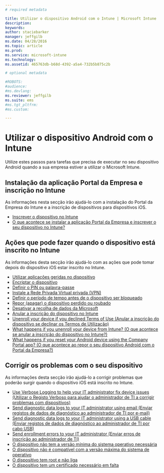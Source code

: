 ```yaml
---
# required metadata

title: Utilizar o dispositivo Android com o Intune | Microsoft Intune
description:
keywords:
author: staciebarker
manager: jeffgilb
ms.date: 04/28/2016
ms.topic: article
ms.prod:
ms.service: microsoft-intune
ms.technology:
ms.assetid: 465763db-b68d-4392-a5a4-732b5b875c2b

# optional metadata

#ROBOTS:
#audience:
#ms.devlang:
ms.reviewer: jeffgilb
ms.suite: ems
#ms.tgt_pltfrm:
#ms.custom:

---
```



# Utilizar o dispositivo Android com o Intune

Utilize estes passos para tarefas que precisa de executar no seu dispositivo Android quando a sua empresa estiver a utilizar o Microsoft Intune.

## Instalação da aplicação Portal da Empresa e inscrição no Intune

As informações nesta secção irão ajudá-lo com a instalação do Portal da Empresa do Intune e a inscrição de dispositivos para dispositivos iOS.

- [Inscrever o dispositivo no Intune](enroll-your-device-in-Intune-android.md)</br>
- [O que acontece se instalar a aplicação Portal da Empresa e inscrever o seu dispositivo no Intune?](what-happens-if-you-install-the-company-portal-app-and-enroll-your-device-in-intune-android.md)

## Ações que pode fazer quando o dispositivo está inscrito no Intune

As informações desta secção irão ajudá-lo com as ações que pode tomar depois do dispositivo iOS estar inscrito no Intune.

- [Utilizar aplicações geridas no dispositivo](use-managed-apps-on-your-device-android.md)</br>
- [Encriptar o dispositivo](encrypt-your-device-android.md)</br>
- [Definir o PIN ou palavra-passe](set-your-pin-or-password-android.md)</br>
- [Instale a Rede Privada Virtual privada (VPN)](install-your-companys-virtual-private-network-VPN-android.md)</br>
- [Definir o período de tempo antes de o dispositivo ser bloqueado](set-the-amount-of-time-before-your-device-is-locked-android.md)</br>
- [Repor (apagar) o dispositivo perdido ou roubado](reset-erase-your-lost-or-stolen-device-android.md)</br>
- [Desativar a recolha de dados da Microsoft](turn-off-microsoft-usage-data-collection-android.md)</br>
- [Anular a inscrição do dispositivo no Intune](unenroll-your-device-from-intune-android.md)</br>
- [Unenroll your device if you declined Terms of Use (Anular a inscrição do dispositivo se declinar os Termos de Utilização)](unenroll-your-device-from-intune-if-you-declined-terms-of-use-android.md)</br>
- [What happens if you unenroll your device from Intune? (O que acontece se anular a inscrição do dispositivo no Intune?)](what-happens-if-you-unenroll-your-device-from-intune-android.md)</br>
- [What happens if you reset your Android device using the Company Portal app? (O que acontece ao repor o seu dispositivo Android com o Portal da Empresa?)](what-happens-if-you-reset-your-device-using-the-company-portal-android.md)

## Corrigir os problemas com o seu dispositivo

As informações desta secção irão ajudá-lo a corrigir problemas que poderão surgir quando o dispositivo iOS está inscrito no Intune.

- [Use Verbose Logging to help your IT administrator fix device issues (Utilizar o Registo Verboso para ajudar o administrador de TI a corrigir problemas com dispositivos)](use-verbose-logging-to-help-your-it-administrator-fix-device-issues-android.md)</br>
- [Send diagnostic data logs to your IT administrator using email (Enviar registos de dados de diagnóstico ao administrador de TI por e-mail)](send-diagnostic-data-logs-to-your-it-administrator-using-email-android.md)</br>
- [Send diagnostic data logs to your IT administrator using a USB cable (Enviar registos de dados de diagnóstico ao administrador de TI por cabo USB)](send-diagnostic-data-logs-to-your-it-administrator-using-a-usb-cable-android.md)</br>
- [Send enrollment errors to your IT administrator (Enviar erros de inscrição ao administrador de TI)](send-enrollment-errors-to-your-it-administrator-android.md)</br>
- [O dispositivo não tem a versão mínima do sistema operativo necessária](device-doesnt-have-the-required-minimum-operating-system-version-android.md)</br>
- [O dispositivo não é compatível com a versão máxima do sistema de operativo](device-doesnt-comply-with-maximum-operating-system-version-android.md)</br>
- [O dispositivo tem root e não liga](your-device-is-rooted-and-you-cant-connect-android.md)
- [O dispositivo tem um certificado necessário em falta](your-device-is-missing-a-required-certificate-android.md)



<!--HONumber=May16_HO1-->


